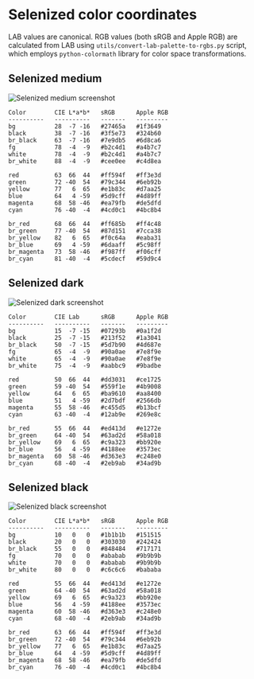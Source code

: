 Selenized color coordinates
===========================

LAB values are canonical.  RGB values (both sRGB and Apple RGB) are calculated
from LAB using `utils/convert-lab-palette-to-rgbs.py` script, which employs
`python-colormath` library for color space transformations.


Selenized medium
----------------

![Selenized medium screenshot](http://i.imgur.com/5qpQRPe.png)

```
Color        CIE L*a*b*   sRGB      Apple RGB
----------   ----------   -------   ---------
bg           28  -7 -16   #27465a   #1f3649
black        38  -7 -16   #3f5e73   #324b60
br_black     63  -7 -16   #7e9db5   #6d8ca6
fg           78  -4  -9   #b2c4d1   #a4b7c7
white        78  -4  -9   #b2c4d1   #a4b7c7
br_white     88  -4  -9   #cee0ee   #c4d8ea

red          63  66  44   #ff594f   #ff3e3d
green        72 -40  54   #79c344   #6eb92b
yellow       77   6  65   #e1b83c   #d7aa25
blue         64   4 -59   #5d9cff   #4d89ff
magenta      68  58 -46   #ea79fb   #de5dfd
cyan         76 -40  -4   #4cd0c1   #4bc8b4

br_red       68  66  44   #ff685b   #ff4c48
br_green     77 -40  54   #87d151   #7cca38
br_yellow    82   6  65   #f0c64a   #eaba31
br_blue      69   4 -59   #6daaff   #5c98ff
br_magenta   73  58 -46   #f987ff   #f06cff
br_cyan      81 -40  -4   #5cdecf   #59d9c4
```



Selenized dark
--------------

![Selenized dark screenshot](http://i.imgur.com/fhYxsbD.png)

```
Color        CIE Lab      sRGB      Apple RGB
----------   ----------   -------   ---------
bg           15  -7 -15   #07293b   #0a1f2d
black        25  -7 -15   #213f52   #1a3041
br_black     50  -7 -15   #5d7b90   #4d687e
fg           65  -4  -9   #90a0ae   #7e8f9e
white        65  -4  -9   #90a0ae   #7e8f9e
br_white     75  -4  -9   #aabbc9   #9badbe

red          50  66  44   #dd3031   #ce1725
green        59 -40  54   #559f1e   #4b9008
yellow       64   6  65   #ba9610   #aa8400
blue         51   4 -59   #2d7bdf   #2566db
magenta      55  58 -46   #c455d5   #b13bcf
cyan         63 -40  -4   #12ab9e   #269e8c

br_red       55  66  44   #ed413d   #e1272e
br_green     64 -40  54   #63ad2d   #58a018
br_yellow    69   6  65   #c9a323   #bb920e
br_blue      56   4 -59   #4188ee   #3573ec
br_magenta   60  58 -46   #d363e3   #c248e0
br_cyan      68 -40  -4   #2eb9ab   #34ad9b
```



Selenized black
---------------

![Selenized black screenshot](http://i.imgur.com/rec8DZu.png)

```
Color        CIE L*a*b*   sRGB      Apple RGB
----------   ----------   -------   ---------
bg           10   0   0   #1b1b1b   #151515
black        20   0   0   #303030   #242424
br_black     55   0   0   #848484   #717171
fg           70   0   0   #ababab   #9b9b9b
white        70   0   0   #ababab   #9b9b9b
br_white     80   0   0   #c6c6c6   #bababa

red          55  66  44   #ed413d   #e1272e
green        64 -40  54   #63ad2d   #58a018
yellow       69   6  65   #c9a323   #bb920e
blue         56   4 -59   #4188ee   #3573ec
magenta      60  58 -46   #d363e3   #c248e0
cyan         68 -40  -4   #2eb9ab   #34ad9b

br_red       63  66  44   #ff594f   #ff3e3d
br_green     72 -40  54   #79c344   #6eb92b
br_yellow    77   6  65   #e1b83c   #d7aa25
br_blue      64   4 -59   #5d9cff   #4d89ff
br_magenta   68  58 -46   #ea79fb   #de5dfd
br_cyan      76 -40  -4   #4cd0c1   #4bc8b4
```


